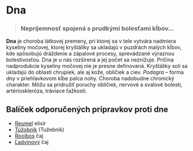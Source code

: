 Dna
===


> ### Nepríjemnosť spojená s prudkými bolesťami kĺbov…
> 
> 

**Dna** je choroba látkovej premeny, pri ktorej sa v tele vytvára nadmiera
kyseliny močovej, ktorej kryštáliky sa ukladajú v puzdrách malých kĺbov, kde
spôsobujú dráždenie a zápalové procesy, sprevádzané výraznou bolestivosťou. Dna
je u nás rozšírená a jej počet sa neznižuje.   Príčina nadprodukcie kyseliny
močovej nie je presne definovaná. Kryštáliky soli sa ukladajú do oblasti
chrupiek, ale aj kože, obličiek a ciev.   *Podagra* – forma dny v priehlavkovom
kĺbe palca nohy. Choroba nadobudne chronický charakter. Môžu sa pridružiť
poruchy obličiek, nervové a svalové bolesti, artérioskleróza, tráviace ťažkosti.

Balíček odporučených prípravkov proti dne
-----------------------------------------

* [Reumel](/sip/elixiry/reumel) elixír
* [Túžobník](/sip/tinktury/tuzobnik) (Tužebník)
* [Rooibos](/sip/caje/rooibos) čaj
* [Ľadvinový](/sip/caje/ladviny) čaj
